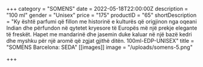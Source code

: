 +++
category = "SOMENS"
date = 2022-05-18T22:00:00Z
description = "100 ml"
gender = "Unisex"
price = "175"
productID = "65"
shortDescription = "Ky është parfumi që fillon me historinë e kulturës që origjinon nga oqeani Indian dhe përfundon në qytetet kryesore të Europës më një prekje elegante të freskët. Hapet me mandarinë dhe jasemin duke kaluar në një bazë kedri dhe myshku për një aromë që zgjat gjithë ditën. 100ml-EDP-UNISEX"
title = "SOMENS Barcelona: SEDA"
[[images]]
image = "/uploads/somens-5.png"

+++
